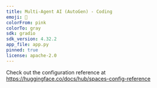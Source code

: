 ```yaml
---
title: Multi-Agent AI (AutoGen) - Coding
emoji: 🧠
colorFrom: pink
colorTo: gray
sdk: gradio
sdk_version: 4.32.2
app_file: app.py
pinned: true
license: apache-2.0
---
```


Check out the configuration reference at https://huggingface.co/docs/hub/spaces-config-reference
